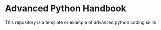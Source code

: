 # Advanced Python Handbook
This repository is a template or example of advanced python coding skills
